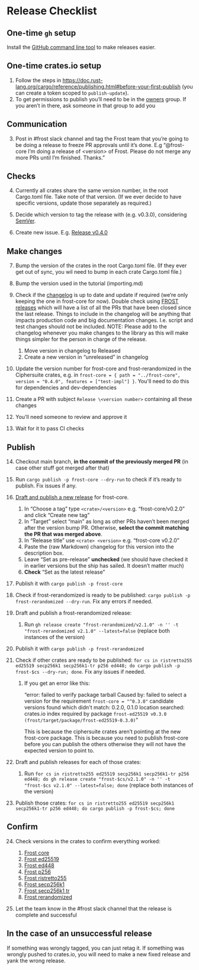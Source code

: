 # Release Checklist

## One-time `gh` setup

Install the [GitHub command line
tool](https://github.com/cli/cli?tab=readme-ov-file#installation) to make
releases easier.

## One-time crates.io setup

1. Follow the steps in <https://doc.rust-lang.org/cargo/reference/publishing.html#before-your-first-publish> (you can create a token scoped to `publish-update`).
2. To get permissions to publish you’ll need to be in the [owners](https://github.com/orgs/ZcashFoundation/teams/owners) group. If you aren’t in there, ask someone in that group to add you


## Communication

3. Post in #frost slack channel and tag the Frost team that you’re going to be doing a release to freeze PR approvals until it’s done. E.g “@frost-core I’m doing a release of \<version> of Frost. Please do not merge any more PRs until I’m finished. Thanks.”


## Checks

4. Currently all crates share the same version number, in the root Cargo.toml
   file. Take note of that version. (If we ever decide to have specific
   versions, update those separately as required.)

5. Decide which version to tag the release with (e.g. v0.3.0), considering
   [SemVer](https://doc.rust-lang.org/cargo/reference/semver.html).

6. Create new issue. E.g. [Release v0.4.0](https://github.com/ZcashFoundation/frost/issues/377)


## Make changes

7. Bump the version of the crates in the root Cargo.toml file. (If they ever
   get out of sync, you wil need to bump in each crate Cargo.toml file.)

8. Bump the version used in the tutorial (importing.md)

9. Check if the [changelog](https://github.com/ZcashFoundation/frost/blob/main/frost-core/CHANGELOG.md) is up to date and update if required (we’re only keeping the one in frost-core for now). Double check using [FROST releases](https://github.com/ZcashFoundation/frost/releases) which will have a list of all the PRs that have been closed since the last release. Things to include in the changelog will be anything that impacts production code and big documentation changes. I.e. script and test changes should not be included. NOTE: Please add to the changelog whenever you make changes to the library as this will make things simpler for the person in charge of the release.

   1. Move version in changelog to Released
   2. Create a new version in “unreleased” in changelog

10. Update the version number for frost-core and frost-rerandomized in the Ciphersuite crates, e.g. in `frost-core = { path = "../frost-core", version = "0.4.0", features = ["test-impl"] }`. You'll need to do this for dependencies and dev-dependencies

11. Create a PR with subject `Release \<version number>` containing all these changes

12. You’ll need someone to review and approve it

13. Wait for it to pass CI checks


## Publish

14. Checkout main branch, **in the commit of the previously merged PR** (in case other stuff got merged after that)

15. Run `cargo publish -p frost-core --dry-run` to check if it’s ready to publish. Fix issues if any.

16. [Draft and publish a new release](https://github.com/ZcashFoundation/frost/releases/new) for frost-core.

    1. In “Choose a tag” type `<crate>/<version>` e.g. “frost-core/v0.2.0” and click “Create new tag”
    2. In “Target” select “main” as long as other PRs haven’t been merged after the version bump PR. Otherwise, **select the commit matching the PR that was merged above**.
    3. In “Release title” use `<crate> <version>` e.g. “frost-core v0.2.0”
    4. Paste the (raw Markdown) changelog for this version into the description box.
    5. Leave “Set as pre-release” **unchecked** (we should have checked it in earlier versions but the ship has sailed. It doesn’t matter much)
    6. **Check** “Set as the latest release”

17. Publish it with `cargo publish -p frost-core`

18. Check if frost-rerandomized is ready to be published: `cargo publish -p frost-rerandomized --dry-run`. Fix any errors if needed.

19. Draft and publish a frost-rerandomized release:

    1. Run `gh release create "frost-rerandomized/v2.1.0" -n '' -t "frost-rerandomized v2.1.0" --latest=false`
       (replace both instances of the version)

20. Publish it with `cargo publish -p frost-rerandomized`

21. Check if other crates are ready to be published: `for cs in ristretto255 ed25519 secp256k1 secp256k1-tr p256 ed448; do cargo publish -p frost-$cs --dry-run; done`. Fix any issues if needed.

    1. If you get an error like this:

       “error: failed to verify package tarball Caused by: failed to select a version for the requirement `frost-core = "^0.3.0"` candidate versions found which didn't match: 0.2.0, 0.1.0 location searched: crates.io index required by package `frost-ed25519 v0.3.0 (frost/target/package/frost-ed25519-0.3.0)`”

       This is because the ciphersuite crates aren’t pointing at the new frost-core package. This is because you need to publish frost-core before you can publish the others otherwise they will not have the expected version to point to.

22. Draft and publish releases for each of those crates:

    1. Run `for cs in ristretto255 ed25519 secp256k1 secp256k1-tr p256 ed448; do gh release create "frost-$cs/v2.1.0" -n '' -t "frost-$cs v2.1.0" --latest=false; done` (replace both instances of the version)

23. Publish those crates: `for cs in ristretto255 ed25519 secp256k1 secp256k1-tr p256 ed448; do cargo publish -p frost-$cs; done`


## Confirm

24. Check versions in the crates to confirm everything worked:

    1. [Frost core](https://crates.io/crates/frost-core/versions)
    2. [Frost ed25519](https://crates.io/crates/frost-ed25519/versions)
    3. [Frost ed448](https://crates.io/crates/frost-ed448/versions)
    4. [Frost p256](https://crates.io/crates/frost-p256/versions)
    5. [Frost ristretto255](https://crates.io/crates/frost-ristretto255/versions)
    6. [Frost secp256k1](https://crates.io/crates/frost-secp256k1/versions)
    7. [Frost secp256k1 tr](https://crates.io/crates/frost-secp256k1-tr/versions)
    8. [Frost rerandomized](https://crates.io/crates/frost-rerandomized/versions)

25. Let the team know in the #frost slack channel that the release is complete and successful


## In the case of an unsuccessful release

If something was wrongly tagged, you can just retag it.
If something was wrongly pushed to crates.io, you will need to make a new fixed
release and yank the wrong release.


